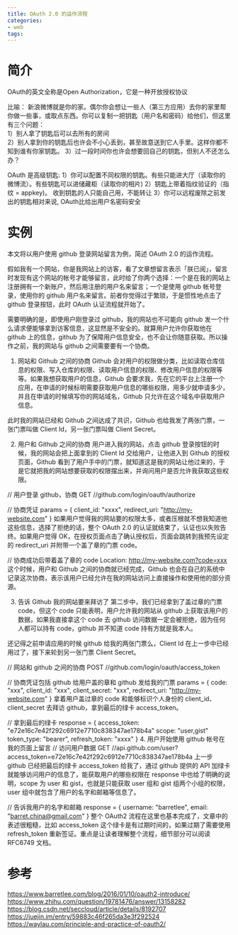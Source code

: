 ```yaml
---
title: OAuth 2.0 的运作流程
categories: 
- web
tags:
---
```


# 简介
OAuth的英文全称是Open Authorization，它是一种开放授权协议

比喻：
新浪微博就是你的家。偶尔你会想让一些人（第三方应用）去你的家里帮你做一些事，或取点东西。你可以复制一把钥匙（用户名和密码）给他们，但这里有三个问题：  
1）别人拿了钥匙后可以去所有的房间  
2）别人拿到你的钥匙后也许会不小心丢到，甚至故意送到它人手里。这样你都不知到谁有你家钥匙。  3）过一段时间你也许会想要回自己的钥匙，但别人不还怎么办？  

 OAuth 是高级钥匙: 
 1）你可以配置不同权限的钥匙。有些只能进大厅（读取你的微博流）。有些钥匙可以进储藏柜（读取你的相片) 
 2）钥匙上带着指纹验证的（指纹 = appkey)。 收到钥匙的人只能自己用，不能转让 
 3）你可以远程废除之前发出的钥匙相对来说, OAuth比给出用户名密码安全



# 实例
本文将以用户使用 github 登录网站留言为例，简述 OAuth 2.0 的运作流程。

假如我有一个网站，你是我网站上的访客，看了文章想留言表示「朕已阅」，留言时发现有这个网站的帐号才能够留言，此时给了你两个选择：一个是在我的网站上注册拥有一个新账户，然后用注册的用户名来留言；一个是使用 github 帐号登录，使用你的 github 用户名来留言。前者你觉得过于繁琐，于是惯性地点击了 github 登录按钮，此时 OAuth 认证流程就开始了。

需要明确的是，即使用户刚登录过 github，我的网站也不可能向 github 发一个什么请求便能够拿到访客信息，这显然是不安全的。就算用户允许你获取他在 github 上的信息，github 为了保障用户信息安全，也不会让你随意获取。所以操作之前，我的网站与 github 之间需要要有一个协商。

1. 网站和 Github 之间的协商
Github 会对用户的权限做分类，比如读取仓库信息的权限、写入仓库的权限、读取用户信息的权限、修改用户信息的权限等等。如果我想获取用户的信息，Github 会要求我，先在它的平台上注册一个应用，在申请的时候标明需要获取用户信息的哪些权限，用多少就申请多少，并且在申请的时候填写你的网站域名，Github 只允许在这个域名中获取用户信息。

此时我的网站已经和 Github 之间达成了共识，Github 也给我发了两张门票，一张门票叫做 Client Id，另一张门票叫做 Client Secret。

2. 用户和 Github 之间的协商
用户进入我的网站，点击 github 登录按钮的时候，我的网站会把上面拿到的 Client Id 交给用户，让他进入到 Github 的授权页面，Github 看到了用户手中的门票，就知道这是我的网站让他过来的，于是它就把我的网站想要获取的权限摆出来，并询问用户是否允许我获取这些权限。

// 用户登录 github，协商
GET //github.com/login/oauth/authorize

// 协商凭证
params = {
  client_id: "xxxx",
  redirect_uri: "http://my-website.com"
}
如果用户觉得我的网站要的权限太多，或者压根就不想我知道他这些信息，选择了拒绝的话，整个 OAuth 2.0 的认证就结束了，认证也以失败告终。如果用户觉得 OK，在授权页面点击了确认授权后，页面会跳转到我预先设定的 redirect_uri 并附带一个盖了章的门票 code。

// 协商成功后带着盖了章的 code
Location: http://my-website.com?code=xxx
这个时候，用户和 Github 之间的协商就已经完成，Github 也会在自己的系统中记录这次协商，表示该用户已经允许在我的网站访问上直接操作和使用他的部分资源。

3. 告诉 Github 我的网站要来拜访了
第二步中，我们已经拿到了盖过章的门票 code，但这个 code 只能表明，用户允许我的网站从 github 上获取该用户的数据，如果我直接拿这个 code 去 github 访问数据一定会被拒绝，因为任何人都可以持有 code，github 并不知道 code 持有方就是我本人。

还记得之前申请应用的时候 github 给我的两张门票么，Client Id 在上一步中已经用过了，接下来轮到另一张门票 Client Secret。

// 网站和 github 之间的协商
POST //github.com/login/oauth/access_token

// 协商凭证包括 github 给用户盖的章和 github 发给我的门票
params = {
  code: "xxx",
  client_id: "xxx",
  client_secret: "xxx",
  redirect_uri: "http://my-website.com"
}
拿着用户盖过章的 code 和能够标识个人身份的 client_id、client_secret 去拜访 github，拿到最后的绿卡 access_token。

// 拿到最后的绿卡
response = {
  access_token: "e72e16c7e42f292c6912e7710c838347ae178b4a"
  scope: "user,gist"
  token_type: "bearer",
  refresh_token: "xxxx"
}
4. 用户开始使用 github 帐号在我的页面上留言
// 访问用户数据
GET //api.github.com/user?access_token=e72e16c7e42f292c6912e7710c838347ae178b4a
上一步 github 已经把最后的绿卡 access_token 给我了，通过 github 提供的 API 加绿卡就能够访问用户的信息了，能获取用户的哪些权限在 response 中也给了明确的说明，scope 为 user 和 gist，也就是只能获取 user 组和 gist 组两个小组的权限，user 组中就包含了用户的名字和邮箱等信息了。

// 告诉我用户的名字和邮箱
response = {
  username: "barretlee",
  email: "barret.china@gmail.com"
}
整个 OAuth2 流程在这里也基本完成了，文章中的表述很粗糙，比如 access_token 这个绿卡是有过期时间的，如果过期了需要使用 refresh_token 重新签证。重点是让读者理解整个流程，细节部分可以阅读 RFC6749 文档。





# 参考
https://www.barretlee.com/blog/2016/01/10/oauth2-introduce/
https://www.zhihu.com/question/19781476/answer/13158282
https://blog.csdn.net/seccloud/article/details/8192707
https://juejin.im/entry/59883c46f265da3e3f292524
https://waylau.com/principle-and-practice-of-oauth2/

